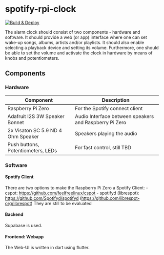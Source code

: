 # spotify-rpi-clock

[![Build & Deploy](https://github.com/morunner/spotify-rpi-clock/actions/workflows/build-deploy.yml/badge.svg?branch=main)](https://github.com/morunner/spotify-rpi-clock/actions/workflows/build-deploy.yml)

The alarm clock should consist of two components - hardware and software. It should provide a web (or app) interface where
one can set wake-up songs, albums, artists and/or playlists. It should also enable selecting a playback device and setting its volume. Furthermore, one should be able to set the volume and activate the clock in hardware
by means of knobs and potentiometers.

## Components
### Hardware

| Component                          | Description                                            |
|------------------------------------|--------------------------------------------------------|
| Raspberry Pi Zero                  | For the Spotify connect client                         |
| Adafruit I2S 3W Speaker Bonnet     | Audio Interface between speakers and Raspberry Pi Zero |
| 2x Visaton SC 5.9 ND 4 Ohm Speaker | Speakers playing the audio                             |
| Push buttons, Potentiometers, LEDs | For fast control, still TBD                            |

### Software

#### Spotify Client
There are two options to make the Raspberry Pi Zero a Spotify Client:
    - cspot: https://github.com/feelfreelinux/cspot
    - spotifyd (librespot): https://github.com/Spotifyd/spotifyd (https://github.com/librespot-org/librespot)
They are still to be evaluated

#### Backend
Supabase is used.

#### Frontend: Webapp
The Web-UI is written in dart using flutter.